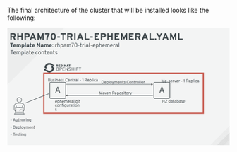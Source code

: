 The final architecture of the cluster that will be installed looks like the following:

<img src="../assets/images/rhpam70-ephimeral-template.png" width="800" />